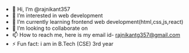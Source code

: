 - 👋 Hi, I’m @rajnikant357
- 👀 I’m interested in web development
- 🌱 I’m currently learning frontend web development(html,css,js,react)
- 💞️ I’m looking to collaborate on 
- 📫 How to reach me, here is my email id- rajnikantg357@gmail.com
- ⚡ Fun fact: i am in B.Tech (CSE) 3rd year

<!---
rajnikant357/rajnikant357 is a ✨ special ✨ repository because its `README.md` (this file) appears on your GitHub profile.
You can click the Preview link to take a look at your changes.
--->
